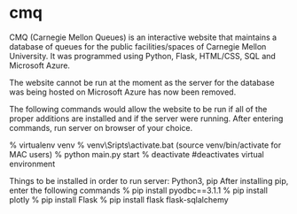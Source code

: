 # cmq
CMQ (Carnegie Mellon Queues) is an interactive website that maintains a database of queues for the public facilities/spaces
of Carnegie Mellon University. It was programmed using Python, Flask, HTML/CSS, SQL and Microsoft Azure.

The website cannot be run at the moment as the server for the database was being hosted on
Microsoft Azure has now been removed. 

The following commands would allow the website to be run if all of the proper additions are installed
and if the server were running. After entering commands, run server on browser of your choice.

% virtualenv venv
% venv\Sripts\activate.bat
(source venv/bin/activate for MAC users)
% python main.py start
% deactivate #deactivates virtual environment

Things to be installed in order to run server:
Python3, pip
After installing pip, enter the following commands
% pip install pyodbc==3.1.1
% pip install plotly
% pip install Flask
% pip install flask flask-sqlalchemy
